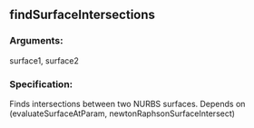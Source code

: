## findSurfaceIntersections
### Arguments: 
surface1, surface2
### Specification: 
Finds intersections between two NURBS surfaces. Depends on (evaluateSurfaceAtParam, newtonRaphsonSurfaceIntersect)
